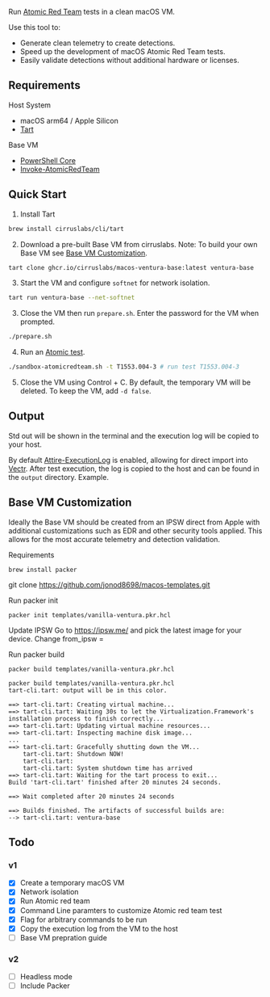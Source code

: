 Run [Atomic Red Team](https://atomicredteam.io/) tests in a clean macOS VM.

Use this tool to:
- Generate clean telemetry to create detections.
- Speed up the development of macOS Atomic Red Team tests.
- Easily validate detections without additional hardware or licenses.

<GIF here>

## Requirements
Host System
- macOS arm64 / Apple Silicon
- [Tart](https://github.com/cirruslabs/tart)

Base VM
- [PowerShell Core](https://github.com/PowerShell/PowerShell)
- [Invoke-AtomicRedTeam](https://github.com/redcanaryco/invoke-atomicredteam)

## Quick Start
1. Install Tart
```zsh
brew install cirruslabs/cli/tart
```

2. Download a pre-built Base VM from cirruslabs. Note: To build your own Base VM see [Base VM Customization](#base-vm-customization).
```zsh
tart clone ghcr.io/cirruslabs/macos-ventura-base:latest ventura-base
```

3. Start the VM and configure `softnet` for network isolation.
```zsh
tart run ventura-base --net-softnet
```

3. Close the VM then run `prepare.sh`. Enter the password for the VM when prompted.
```zsh
./prepare.sh
```

4. Run an [Atomic test](https://atomicredteam.io/tags/#macos).
```zsh
./sandbox-atomicredteam.sh -t T1553.004-3 # run test T1553.004-3
```

5. Close the VM using Control + C. By default, the temporary VM will be deleted. To keep the VM, add `-d false`.

## Output
Std out will be shown in the terminal and the execution log will be copied to your host.

By default [Attire-ExecutionLog](https://github.com/redcanaryco/invoke-atomicredteam/wiki/Execution-Logging#attire-logger) is enabled, allowing for direct import into [Vectr](https://github.com/SecurityRiskAdvisors/VECTR). After test execution, the log is copied to the host and can be found in the `output` directory. Example.

## Base VM Customization
Ideally the Base VM should be created from an IPSW direct from Apple with additional customizations such as EDR and other security tools applied. This allows for the most accurate telemetry and detection validation. 

Requirements
```
brew install packer
```

git clone https://github.com/jonod8698/macos-templates.git

Run packer init
```
packer init templates/vanilla-ventura.pkr.hcl 
```

Update IPSW
Go to https://ipsw.me/ and pick the latest image for your device. Change from_ipsw  = <new IPSW link>

Run packer build
```
packer build templates/vanilla-ventura.pkr.hcl
```

```
packer build templates/vanilla-ventura.pkr.hcl 
tart-cli.tart: output will be in this color.

==> tart-cli.tart: Creating virtual machine...
==> tart-cli.tart: Waiting 30s to let the Virtualization.Framework's installation process to finish correctly...
==> tart-cli.tart: Updating virtual machine resources...
==> tart-cli.tart: Inspecting machine disk image...
...
==> tart-cli.tart: Gracefully shutting down the VM...
    tart-cli.tart: Shutdown NOW!
    tart-cli.tart:
    tart-cli.tart: System shutdown time has arrived
==> tart-cli.tart: Waiting for the tart process to exit...
Build 'tart-cli.tart' finished after 20 minutes 24 seconds.

==> Wait completed after 20 minutes 24 seconds

==> Builds finished. The artifacts of successful builds are:
--> tart-cli.tart: ventura-base
```

## Todo
### v1
- [x] Create a temporary macOS VM
- [x] Network isolation
- [x] Run Atomic red team
- [x] Command Line paramters to customize Atomic red team test
- [x] Flag for arbitrary commands to be run
- [x] Copy the execution log from the VM to the host
- [ ] Base VM prepration guide

### v2
- [ ] Headless mode
- [ ] Include Packer